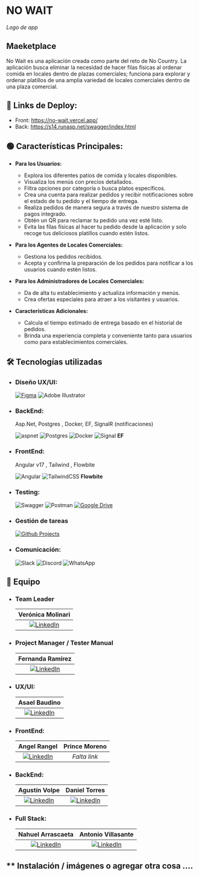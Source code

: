 # NO WAIT
_Logo de app_

## Maeketplace
No Wait es una aplicación creada como parte del reto de No Country. La aplicación busca eliminar la necesidad de hacer filas físicas al ordenar comida en locales dentro de plazas comerciales; funciona para explorar y ordenar platillos de una amplia variedad de locales comerciales dentro de una plaza comercial.

## 🔗 Links de Deploy:
- Front: https://no-wait.vercel.app/
- Back: https://s14.runasp.net/swagger/index.html

## 🟢 Características Principales:
- **Para los Usuarios:**
  - Explora los diferentes patios de comida y locales disponibles.
  - Visualiza los menús con precios detallados.
  - Filtra opciones por categoría o busca platos específicos.
  - Crea una cuenta para realizar pedidos y recibir notificaciones sobre el estado de tu pedido y el tiempo de entrega.
  - Realiza pedidos de manera segura a través de nuestro sistema de pagos integrado.
  - Obtén un QR para reclamar tu pedido una vez esté listo.
  - Evita las filas físicas al hacer tu pedido desde la aplicación y solo recoge tus deliciosos platillos cuando estén listos.

- **Para los Agentes de Locales Comerciales:**
  - Gestiona los pedidos recibidos.
  - Acepta y confirma la preparación de los pedidos para notificar a los usuarios cuando estén listos.

- **Para los Administradores de Locales Comerciales:**
  - Da de alta tu establecimiento y actualiza información y menús.
  - Crea ofertas especiales para atraer a los visitantes y usuarios.

- **Características Adicionales:**
  - Calcula el tiempo estimado de entrega basado en el historial de pedidos.
  - Brinda una experiencia completa y conveniente tanto para usuarios como para establecimientos comerciales.

## 🛠 Tecnologías utilizadas

- ### **Diseño UX/UI:**
    [![Figma](https://img.shields.io/badge/figma-%23F24E1E.svg?style=for-the-badge&logo=figma&logoColor=white)](https://www.figma.com/file/nMwbbWEkQP8Nz73k1P5aLj/NoWait?type=design&node-id=0%3A1&mode=design&t=zib3N2K1BeMfsZsV-1)
  ![Adobe Illustrator](https://img.shields.io/badge/adobe%20illustrator-%23FF9A00.svg?style=for-the-badge&logo=adobe%20illustrator&logoColor=white)
   
  
- ### **BackEnd:**
  Asp.Net, Postgres , Docker, EF,  SignalR (notificaciones)
  
  ![aspnet](https://img.shields.io/badge/aspnet-5-blue.svg)
  ![Postgres](https://img.shields.io/badge/postgres-%23316192.svg?style=for-the-badge&logo=postgresql&logoColor=white)
  ![Docker](https://img.shields.io/badge/docker-%230db7ed.svg?style=for-the-badge&logo=docker&logoColor=white)
  ![Signal](https://img.shields.io/badge/Signal-%23039BE5.svg?style=for-the-badge&logo=Signal&logoColor=white)
  **EF**

- ### **FrontEnd:** 
  Angular v17 , Tailwind , Flowbite
  
  ![Angular](https://img.shields.io/badge/angular-%23DD0031.svg?style=for-the-badge&logo=angular&logoColor=white)
  ![TailwindCSS](https://img.shields.io/badge/tailwindcss-%2338B2AC.svg?style=for-the-badge&logo=tailwind-css&logoColor=white)
  **Flowbite**

- ### **Testing:**
  ![Swagger](https://img.shields.io/badge/-Swagger-%23Clojure?style=for-the-badge&logo=swagger&logoColor=white)
  ![Postman](https://img.shields.io/badge/Postman-FF6C37?style=for-the-badge&logo=postman&logoColor=white)
  [![Google Drive](https://img.shields.io/badge/Google%20Drive-4285F4?style=for-the-badge&logo=googledrive&logoColor=white)](https://drive.google.com/drive/folders/1wJ6FRMN_P2ZlkfiSlwlv5NPsTMR6MiA_?usp=drive_link)



- ### **Gestión de tareas**
  [![Github Projects](https://img.shields.io/badge/github%20projects-121013?style=for-the-badge&logo=github&logoColor=white)](https://github.com/orgs/No-Country/projects/100/)


- ### **Comunicación:**
  ![Slack](https://img.shields.io/badge/Slack-4A154B?style=for-the-badge&logo=slack&logoColor=white)
  ![Discord](https://img.shields.io/badge/Discord-%235865F2.svg?style=for-the-badge&logo=discord&logoColor=white)
  ![WhatsApp](https://img.shields.io/badge/WhatsApp-25D366?style=for-the-badge&logo=whatsapp&logoColor=white)


## 👥 Equipo

- ### Team Leader
  | **Verónica Molinari** |
  | :-------------------: |
  | [![LinkedIn](https://img.shields.io/badge/LinkedIn-0A66C2?style=for-the-badge&logo=LinkedIn&logoColor=white)](https://www.linkedin.com/) 

- ### Project Manager / Tester Manual
  
  | **Fernanda Ramírez** |
  | :-------------------: | 
  | [![LinkedIn](https://img.shields.io/badge/LinkedIn-0A66C2?style=for-the-badge&logo=LinkedIn&logoColor=white)](http://www.linkedin.com/in/fernanda-rampad)|

- ### UX/UI:   

  | **Asael Baudino** |
  | :-------------------: | 
  | [![LinkedIn](https://img.shields.io/badge/LinkedIn-0A66C2?style=for-the-badge&logo=LinkedIn&logoColor=white)](https://www.linkedin.com/in/asael-baudino-9a096a234/)|

- ### FrontEnd:

  | **Angel Rangel** | **Prince Moreno** |
  | :--------: | :-------: | 
  | [![LinkedIn](https://img.shields.io/badge/LinkedIn-0A66C2?style=for-the-badge&logo=LinkedIn&logoColor=white)](https://www.linkedin.com/in/angel-rangel-12604629a) |  _Falta link_ |

- ### BackEnd:
  
  | **Agustín Volpe** | **Daniel Torres** |
  | :--------: | :-------: | 
  | [![LinkedIn](https://img.shields.io/badge/LinkedIn-0A66C2?style=for-the-badge&logo=LinkedIn&logoColor=white)](https://www.linkedin.com/in/agustin-volpe/) |  [![LinkedIn](https://img.shields.io/badge/LinkedIn-0A66C2?style=for-the-badge&logo=LinkedIn&logoColor=white)](https://www.linkedin.com/in/daniel-torres-arango/) |  

- ### Full Stack:

  | **Nahuel Arrascaeta** | **Antonio Villasante** |
  | :--------: | :-------: | 
  | [![LinkedIn](https://img.shields.io/badge/LinkedIn-0A66C2?style=for-the-badge&logo=LinkedIn&logoColor=white)](https://linkedin.com/in/nahuel-arrascaeta) |  [![LinkedIn](https://img.shields.io/badge/LinkedIn-0A66C2?style=for-the-badge&logo=LinkedIn&logoColor=white)](https://www.linkedin.com/in/hel%C3%AD-antonio-villasante-hilares-96465b263/) |  

## ** Instalación / imágenes o agregar otra cosa ....









